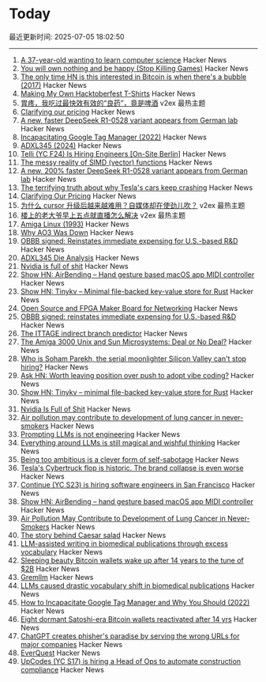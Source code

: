 # Today

最近更新时间: 2025-07-05 18:02:50

--- 
1. [A 37-year-old wanting to learn computer science](https://initcoder.com/posts/37-year-old-learning-cs/) Hacker News
2. [You will own nothing and be happy (Stop Killing Games)](https://www.jeffgeerling.com/blog/2025/you-will-own-nothing-and-be-happy-stop-killing-games-0) Hacker News
3. [The only time HN is this interested in Bitcoin is when there's a bubble (2017)](https://incoherency.co.uk/blog/stories/hacker-news-bitcoin.html) Hacker News
4. [Making My Own Hacktoberfest T-Shirts](https://shkspr.mobi/blog/2025/07/making-my-own-hacktoberfest-t-shirts/) Hacker News
5. [胃疼，我吃过最快效有效的“良药”，竟是啤酒](https://www.v2ex.com/t/1143179) v2ex 最热主题
6. [Clarifying our pricing](https://cursor.com/en/blog/june-2025-pricing) Hacker News
7. [A new, faster DeepSeek R1-0528 variant appears from German lab](https://venturebeat.com/ai/holy-smokes-a-new-200-faster-deepseek-r1-0528-variant-appears-from-german-lab-tng-technology-consulting-gmbh/) Hacker News
8. [Incapacitating Google Tag Manager (2022)](https://backlit.neocities.org/incapacitate-google-tag-manager) Hacker News
9. [ADXL345 (2024)](https://www.tinytransistors.net/2024/08/25/adxl345/) Hacker News
10. [Telli (YC F24) Is Hiring Engineers [On-Site Berlin]](https://hi.telli.com/join-us) Hacker News
11. [The messy reality of SIMD (vector) functions](https://johnnysswlab.com/the-messy-reality-of-simd-vector-functions/) Hacker News
12. [A new, 200% faster DeepSeek R1-0528 variant appears from German lab](https://venturebeat.com/ai/holy-smokes-a-new-200-faster-deepseek-r1-0528-variant-appears-from-german-lab-tng-technology-consulting-gmbh/) Hacker News
13. [The terrifying truth about why Tesla's cars keep crashing](https://www.theguardian.com/technology/2025/jul/05/the-vehicle-suddenly-accelerated-with-our-baby-in-it-the-terrifying-truth-about-why-teslas-cars-keep-crashing) Hacker News
14. [Clarifying Our Pricing](https://cursor.com/en/blog/june-2025-pricing) Hacker News
15. [为什么 cursor 升级后越来越难用？自媒体却在使劲儿吹？](https://www.v2ex.com/t/1143150) v2ex 最热主题
16. [楼上的老大爷早上五点就直播怎么解决](https://www.v2ex.com/t/1143148) v2ex 最热主题
17. [Amiga Linux (1993)](https://groups.google.com/g/comp.sys.amiga.emulations/c/xUgrpylQOXk) Hacker News
18. [Why AO3 Was Down](https://www.reddit.com/r/AO3/s/67nQid89MW) Hacker News
19. [OBBB signed: Reinstates immediate expensing for U.S.-based R&D](https://www.kbkg.com/feature/house-passes-tax-bill-sending-to-president-for-signature) Hacker News
20. [ADXL345 Die Analysis](https://www.tinytransistors.net/2024/08/25/adxl345/) Hacker News
21. [Nvidia is full of shit](https://blog.sebin-nyshkim.net/posts/nvidia-is-full-of-shit/) Hacker News
22. [Show HN: AirBending – Hand gesture based macOS app MIDI controller](https://www.nanassound.com/products/software/airbending) Hacker News
23. [Show HN: Tinykv – Minimal file-backed key-value store for Rust](https://crates.io/crates/tinykv) Hacker News
24. [Open Source and FPGA Maker Board for Networking](https://privateisland.tech/betsy) Hacker News
25. [OBBB signed: reinstates immediate expensing for U.S.-based R&D](https://www.kbkg.com/feature/house-passes-tax-bill-sending-to-president-for-signature) Hacker News
26. [The ITTAGE indirect branch predictor](https://blog.nelhage.com/post/ittage-branch-predictor/) Hacker News
27. [The Amiga 3000 Unix and Sun Microsystems: Deal or No Deal?](https://www.datagubbe.se/amix/) Hacker News
28. [Who is Soham Parekh, the serial moonlighter Silicon Valley can't stop hiring?](https://techcrunch.com/2025/07/03/who-is-soham-parekh-the-serial-moonlighter-silicon-valley-startups-cant-stop-hiring/) Hacker News
29. [Ask HN: Worth leaving position over push to adopt vibe coding?](https://news.ycombinator.com/item?id=44468375) Hacker News
30. [Show HN: Tinykv – minimal file-backed key-value store for Rust](https://crates.io/crates/tinykv) Hacker News
31. [Nvidia Is Full of Shit](https://blog.sebin-nyshkim.net/posts/nvidia-is-full-of-shit/) Hacker News
32. [Air pollution may contribute to development of lung cancer in never-smokers](https://today.ucsd.edu/story/air-pollution-may-contribute-to-development-of-lung-cancer-in-never-smokers-new-study-finds) Hacker News
33. [Prompting LLMs is not engineering](https://dmitriid.com/prompting-llms-is-not-engineering) Hacker News
34. [Everything around LLMs is still magical and wishful thinking](https://dmitriid.com/everything-around-llms-is-still-magical-and-wishful-thinking) Hacker News
35. [Being too ambitious is a clever form of self-sabotage](https://maalvika.substack.com/p/being-too-ambitious-is-a-clever-form) Hacker News
36. [Tesla's Cybertruck flop is historic. The brand collapse is even worse](https://www.dailykos.com/stories/2025/7/3/2331384/-Tesla-s-Cybertruck-flop-is-historic-The-brand-collapse-is-even-worse) Hacker News
37. [Continue (YC S23) is hiring software engineers in San Francisco](https://www.ycombinator.com/companies/continue/jobs) Hacker News
38. [Show HN: AirBending – hand gesture based macOS app MIDI controller](https://www.nanassound.com/products/software/airbending) Hacker News
39. [Air Pollution May Contribute to Development of Lung Cancer in Never-Smokers](https://today.ucsd.edu/story/air-pollution-may-contribute-to-development-of-lung-cancer-in-never-smokers-new-study-finds) Hacker News
40. [The story behind Caesar salad](https://www.nationalgeographic.com/travel/article/story-behind-caesar-salad) Hacker News
41. [LLM-assisted writing in biomedical publications through excess vocabulary](https://www.science.org/doi/10.1126/sciadv.adt3813) Hacker News
42. [Sleeping beauty Bitcoin wallets wake up after 14 years to the tune of $2B](https://www.marketwatch.com/story/sleeping-beauty-bitcoin-wallets-wake-up-after-14-years-to-the-tune-of-2-billion-79f1f11f) Hacker News
43. [Gremllm](https://github.com/awwaiid/gremllm) Hacker News
44. [LLMs caused drastic vocabulary shift in biomedical publications](https://www.science.org/doi/10.1126/sciadv.adt3813) Hacker News
45. [How to Incapacitate Google Tag Manager and Why You Should (2022)](https://backlit.neocities.org/incapacitate-google-tag-manager) Hacker News
46. [Eight dormant Satoshi-era Bitcoin wallets reactivated after 14 yrs](https://twitter.com/WatcherGuru/status/1941167512491864554) Hacker News
47. [ChatGPT creates phisher's paradise by serving the wrong URLs for major companies](https://www.theregister.com/2025/07/03/ai_phishing_websites/) Hacker News
48. [EverQuest](https://www.filfre.net/2025/07/everquest/) Hacker News
49. [UpCodes (YC S17) is hiring a Head of Ops to automate construction compliance](https://up.codes/careers?utm_source=HN) Hacker News
